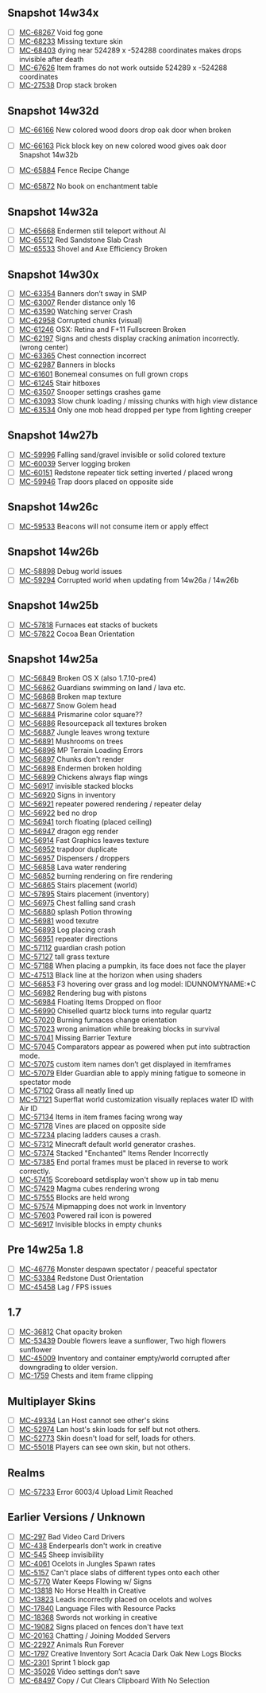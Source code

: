 ## Snapshot 14w34x

- [ ] [MC-68267](https://bugs.mojang.com/browse/MC-68267) Void fog gone
- [ ] [MC-68233](https://bugs.mojang.com/browse/MC-68233) Missing texture skin
- [ ] [MC-68403](https://bugs.mojang.com/browse/MC-68403) dying near 524289 x -524288 coordinates makes drops invisible after death
- [ ] [MC-67626](https://bugs.mojang.com/browse/MC-67626) Item frames do not work outside 524289 x -524288 coordinates
- [ ] [MC-27538](https://bugs.mojang.com/browse/MC-27538) Drop stack broken

## Snapshot 14w32d

- [ ] [MC-66166](https://bugs.mojang.com/browse/MC-66166) New colored wood doors drop oak door when broken
- [ ] [MC-66163](https://bugs.mojang.com/browse/MC-66163) Pick block key on new colored wood gives oak door
Snapshot 14w32b

- [ ] [MC-65884](https://bugs.mojang.com/browse/MC-65884) Fence Recipe Change
- [ ] [MC-65872](https://bugs.mojang.com/browse/MC-65872) No book on enchantment table

## Snapshot 14w32a

- [ ] [MC-65668](https://bugs.mojang.com/browse/MC-65668) Endermen still teleport without AI
- [ ] [MC-65512](https://bugs.mojang.com/browse/MC-65512) Red Sandstone Slab Crash
- [ ] [MC-65533](https://bugs.mojang.com/browse/MC-65533) Shovel and Axe Efficiency Broken

## Snapshot 14w30x

- [ ] [MC-63354](https://bugs.mojang.com/browse/MC-63354) Banners don’t sway in SMP
- [ ] [MC-63007](https://bugs.mojang.com/browse/MC-63007) Render distance only 16
- [ ] [MC-63590](https://bugs.mojang.com/browse/MC-63590) Watching server Crash
- [ ] [MC-62958](https://bugs.mojang.com/browse/MC-62958) Corrupted chunks (visual)
- [ ] [MC-61246](https://bugs.mojang.com/browse/MC-61246) OSX: Retina and F+11 Fullscreen Broken
- [ ] [MC-62197](https://bugs.mojang.com/browse/MC-62197) Signs and chests display cracking animation incorrectly. (wrong center)
- [ ] [MC-63365](https://bugs.mojang.com/browse/MC-63365) Chest connection incorrect
- [ ] [MC-62987](https://bugs.mojang.com/browse/MC-62987) Banners in blocks
- [ ] [MC-61601](https://bugs.mojang.com/browse/MC-61601) Bonemeal consumes on full grown crops
- [ ] [MC-61245](https://bugs.mojang.com/browse/MC-61245) Stair hitboxes
- [ ] [MC-63507](https://bugs.mojang.com/browse/MC-63507) Snooper settings crashes game
- [ ] [MC-63093](https://bugs.mojang.com/browse/MC-63093) Slow chunk loading / missing chunks with high view distance
- [ ] [MC-63534](https://bugs.mojang.com/browse/MC-63534) Only one mob head dropped per type from lighting creeper

## Snapshot 14w27b

- [ ] [MC-59996](https://bugs.mojang.com/browse/MC-59996) Falling sand/gravel invisible or solid colored texture
- [ ] [MC-60039](https://bugs.mojang.com/browse/MC-60039) Server logging broken
- [ ] [MC-60151](https://bugs.mojang.com/browse/MC-60151) Redstone repeater tick setting inverted / placed wrong
- [ ] [MC-59946](https://bugs.mojang.com/browse/MC-59946) Trap doors placed on opposite side

## Snapshot 14w26c

- [ ] [MC-59533](https://bugs.mojang.com/browse/MC-59533) Beacons will not consume item or apply effect

## Snapshot 14w26b

- [ ] [MC-58898](https://bugs.mojang.com/browse/MC-58898) Debug world issues
- [ ] [MC-59294](https://bugs.mojang.com/browse/MC-59294) Corrupted world when updating from 14w26a / 14w26b

## Snapshot 14w25b

- [ ] [MC-57818](https://bugs.mojang.com/browse/MC-57818) Furnaces eat stacks of buckets
- [ ] [MC-57822](https://bugs.mojang.com/browse/MC-57822) Cocoa Bean Orientation

## Snapshot 14w25a

- [ ] [MC-56849](https://bugs.mojang.com/browse/MC-56849) Broken OS X (also 1.7.10-pre4)
- [ ] [MC-56862](https://bugs.mojang.com/browse/MC-56862) Guardians swimming on land / lava etc.
- [ ] [MC-56868](https://bugs.mojang.com/browse/MC-56868) Broken map texture
- [ ] [MC-56877](https://bugs.mojang.com/browse/MC-56877) Snow Golem head
- [ ] [MC-56884](https://bugs.mojang.com/browse/MC-56884) Prismarine color square??
- [ ] [MC-56886](https://bugs.mojang.com/browse/MC-56886) Resourcepack all textures broken
- [ ] [MC-56887](https://bugs.mojang.com/browse/MC-56887) Jungle leaves wrong texture
- [ ] [MC-56891](https://bugs.mojang.com/browse/MC-56891) Mushrooms on trees
- [ ] [MC-56896](https://bugs.mojang.com/browse/MC-56896) MP Terrain Loading Errors
- [ ] [MC-56897](https://bugs.mojang.com/browse/MC-56897) Chunks don't render
- [ ] [MC-56898](https://bugs.mojang.com/browse/MC-56898) Endermen broken holding
- [ ] [MC-56899](https://bugs.mojang.com/browse/MC-56899) Chickens always flap wings
- [ ] [MC-56917](https://bugs.mojang.com/browse/MC-56917) invisible stacked blocks
- [ ] [MC-56920](https://bugs.mojang.com/browse/MC-56920) Signs in inventory
- [ ] [MC-56921](https://bugs.mojang.com/browse/MC-56921) repeater powered rendering / repeater delay
- [ ] [MC-56922](https://bugs.mojang.com/browse/MC-56922) bed no drop
- [ ] [MC-56941](https://bugs.mojang.com/browse/MC-56941) torch floating (placed ceiling)
- [ ] [MC-56947](https://bugs.mojang.com/browse/MC-56947) dragon egg render
- [ ] [MC-56914](https://bugs.mojang.com/browse/MC-56914) Fast Graphics leaves texture
- [ ] [MC-56952](https://bugs.mojang.com/browse/MC-56952) trapdoor duplicate
- [ ] [MC-56957](https://bugs.mojang.com/browse/MC-56957) Dispensers / droppers
- [ ] [MC-56858](https://bugs.mojang.com/browse/MC-56858) Lava water rendering
- [ ] [MC-56852](https://bugs.mojang.com/browse/MC-56852) burning rendering on fire rendering
- [ ] [MC-56865](https://bugs.mojang.com/browse/MC-56865) Stairs placement (world)
- [ ] [MC-57895](https://bugs.mojang.com/browse/MC-57895) Stairs placement (inventory)
- [ ] [MC-56975](https://bugs.mojang.com/browse/MC-56975) Chest falling sand crash
- [ ] [MC-56880](https://bugs.mojang.com/browse/MC-56880) splash Potion throwing
- [ ] [MC-56981](https://bugs.mojang.com/browse/MC-56981) wood texutre
- [ ] [MC-56893](https://bugs.mojang.com/browse/MC-56893) Log placing crash
- [ ] [MC-56951](https://bugs.mojang.com/browse/MC-56951) repeater directions
- [ ] [MC-57112](https://bugs.mojang.com/browse/MC-57112) guardian crash potion
- [ ] [MC-57127](https://bugs.mojang.com/browse/MC-57127) tall grass texture
- [ ] [MC-57188](https://bugs.mojang.com/browse/MC-57188) When placing a pumpkin, its face does not face the player
- [ ] [MC-47513](https://bugs.mojang.com/browse/MC-47513) Black line at the horizon when using shaders
- [ ] [MC-56853](https://bugs.mojang.com/browse/MC-56853) F3 hovering over grass and log model: IDUNNOMYNAME:*C
- [ ] [MC-56982](https://bugs.mojang.com/browse/MC-56982) Rendering bug with pistons
- [ ] [MC-56984](https://bugs.mojang.com/browse/MC-56984) Floating Items Dropped on floor
- [ ] [MC-56990](https://bugs.mojang.com/browse/MC-56990) Chiselled quartz block turns into regular quartz
- [ ] [MC-57020](https://bugs.mojang.com/browse/MC-57020) Burning furnaces change orientation 
- [ ] [MC-57023](https://bugs.mojang.com/browse/MC-57023) wrong animation while breaking blocks in survival
- [ ] [MC-57041](https://bugs.mojang.com/browse/MC-57041) Missing Barrier Texture
- [ ] [MC-57045](https://bugs.mojang.com/browse/MC-57045) Comparators appear as powered when put into subtraction mode.
- [ ] [MC-57075](https://bugs.mojang.com/browse/MC-57075) custom item names don’t get displayed in itemframes
- [ ] [MC-57079](https://bugs.mojang.com/browse/MC-57079) Elder Guardian able to apply mining fatigue to someone in spectator mode
- [ ] [MC-57102](https://bugs.mojang.com/browse/MC-57102) Grass all neatly lined up
- [ ] [MC-57121](https://bugs.mojang.com/browse/MC-57121) Superflat world customization visually replaces water ID with Air ID
- [ ] [MC-57134](https://bugs.mojang.com/browse/MC-57134) Items in item frames facing wrong way
- [ ] [MC-57178](https://bugs.mojang.com/browse/MC-57178) Vines are placed on opposite side
- [ ] [MC-57234](https://bugs.mojang.com/browse/MC-57234) placing ladders causes a crash.
- [ ] [MC-57312](https://bugs.mojang.com/browse/MC-57312) Minecraft default world generator crashes.
- [ ] [MC-57374](https://bugs.mojang.com/browse/MC-57374) Stacked "Enchanted" Items Render Incorrectly
- [ ] [MC-57385](https://bugs.mojang.com/browse/MC-57385) End portal frames must be placed in reverse to work correctly.
- [ ] [MC-57415](https://bugs.mojang.com/browse/MC-57415) Scoreboard setdisplay won't show up in tab menu
- [ ] [MC-57429](https://bugs.mojang.com/browse/MC-57429) Magma cubes rendering wrong
- [ ] [MC-57555](https://bugs.mojang.com/browse/MC-57555) Blocks are held wrong
- [ ] [MC-57574](https://bugs.mojang.com/browse/MC-57574) Mipmapping does not work in Inventory
- [ ] [MC-57603](https://bugs.mojang.com/browse/MC-57603) Powered rail icon is powered
- [ ] [MC-56917](https://bugs.mojang.com/browse/MC-56917) Invisible blocks in empty chunks

## Pre 14w25a 1.8

- [ ] [MC-46776](https://bugs.mojang.com/browse/MC-46776) Monster despawn spectator / peaceful spectator
- [ ] [MC-53384](https://bugs.mojang.com/browse/MC-53384) Redstone Dust Orientation
- [ ] [MC-45458](https://bugs.mojang.com/browse/MC-45458) Lag / FPS issues

## 1.7
- [ ] [MC-36812](https://bugs.mojang.com/browse/MC-36812) Chat opacity broken
- [ ] [MC-53439](https://bugs.mojang.com/browse/MC-53439) Double flowers leave a sunflower, Two high flowers sunflower
- [ ] [MC-45009](https://bugs.mojang.com/browse/MC-45009) Inventory and container empty/world corrupted after downgrading to older version.
- [ ] [MC-1759](https://bugs.mojang.com/browse/MC-1759) Chests and item frame clipping

## Multiplayer Skins

- [ ] [MC-49334](https://bugs.mojang.com/browse/MC-49334) Lan Host cannot see other's skins
- [ ] [MC-52974](https://bugs.mojang.com/browse/MC-52974) Lan host's skin loads for self but not others.
- [ ] [MC-52773](https://bugs.mojang.com/browse/MC-52773) Skin doesn't load for self, loads for others.
- [ ] [MC-55018](https://bugs.mojang.com/browse/MC-55018) Players can see own skin, but not others.

## Realms

- [ ] [MC-57233](https://bugs.mojang.com/browse/MC-57233) Error 6003/4 Upload Limit Reached

## Earlier Versions / Unknown

- [ ] [MC-297](https://bugs.mojang.com/browse/MC-297) Bad Video Card Drivers			
- [ ] [MC-438](https://bugs.mojang.com/browse/MC-438) Enderpearls don't work in creative	
- [ ] [MC-545](https://bugs.mojang.com/browse/MC-545) Sheep invisibility			
- [ ] [MC-4061](https://bugs.mojang.com/browse/MC-4061) Ocelots in Jungles Spawn rates
- [ ] [MC-5157](https://bugs.mojang.com/browse/MC-5157) Can't place slabs of different types onto each other
- [ ] [MC-5770](https://bugs.mojang.com/browse/MC-5770) Water Keeps Flowing w/ Signs
- [ ] [MC-13818](https://bugs.mojang.com/browse/MC-13818) No Horse Health in Creative
- [ ] [MC-13823](https://bugs.mojang.com/browse/MC-13823) Leads incorrectly placed on ocelots and wolves
- [ ] [MC-17840](https://bugs.mojang.com/browse/MC-17840) Language Files with Resource Packs 	
- [ ] [MC-18368](https://bugs.mojang.com/browse/MC-18368) Swords not working in creative		
- [ ] [MC-19082](https://bugs.mojang.com/browse/MC-19082) Signs placed on fences don't have text	
- [ ] [MC-20163](https://bugs.mojang.com/browse/MC-20163) Chatting / Joining Modded Servers
- [ ] [MC-22927](https://bugs.mojang.com/browse/MC-22927) Animals Run Forever
- [ ] [MC-1797](https://bugs.mojang.com/browse/MC-1797) Creative Inventory Sort Acacia Dark Oak New Logs Blocks
- [ ] [MC-2301](https://bugs.mojang.com/browse/MC-2301) Sprint 1 block gap
- [ ] [MC-35026](https://bugs.mojang.com/browse/MC-35026) Video settings don’t save
- [ ] [MC-68497](https://bugs.mojang.com/browse/MC-68497) Copy / Cut Clears Clipboard With No Selection

